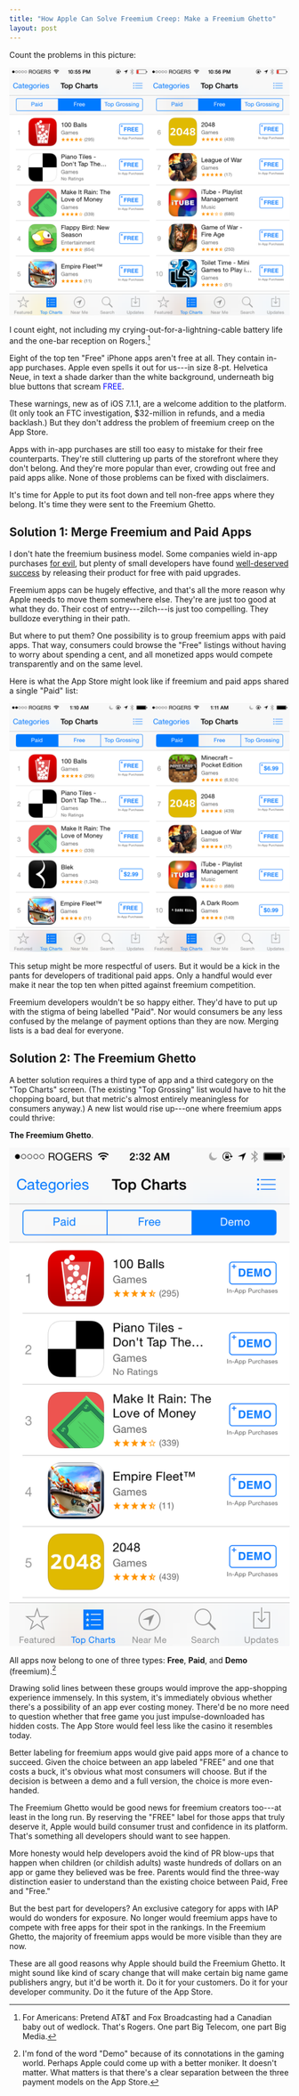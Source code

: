 ```yaml
---
title: "How Apple Can Solve Freemium Creep: Make a Freemium Ghetto"
layout: post
---
```


Count the problems in this picture:

<div class="banner">
<a href="/public/img/problem_free.png"><img src="/public/img/problem_free.png"></a>
</div>

I count eight, not including my crying-out-for-a-lightning-cable battery life and the one-bar reception on Rogers.[^rogers]

Eight of the top ten "Free" iPhone apps aren't free at all. They contain in-app purchases. Apple even spells it out for us---in size 8-pt. Helvetica Neue, in text a shade darker than the white background, underneath big blue buttons that scream <span style="color:blue">FREE</span>.

<!--more-->

These warnings, new as of iOS 7.1.1, are a welcome addition to the platform. (It only took an FTC investigation, $32-million in refunds, and a media backlash.) But they don't address the problem of freemium creep on the App Store.

Apps with in-app purchases are still too easy to mistake for their free counterparts. They're still cluttering up parts of the storefront where they don't belong. And they're more popular than ever, crowding out free and paid apps alike. None of those problems can be fixed with disclaimers.

It's time for Apple to put its foot down and tell non-free apps where they belong. It's time they were sent to the Freemium Ghetto.


## Solution 1: Merge Freemium and Paid Apps

I don't hate the freemium business model. Some companies wield in-app purchases [for evil](http://www.escapistmagazine.com/articles/view/video-games/editorials/reviews/10956-Dungeon-Keeper-Mobile-Review-Wallet-Reaper), but plenty of small developers have found [well-deserved success](https://www.fiftythree.com/paper) by releasing their product for free with paid upgrades.

Freemium apps can be hugely effective, and that's all the more reason why Apple needs to move them somewhere else. They're are just too good at what they do. Their cost of entry---zilch---is just too compelling. They bulldoze everything in their path.

But where to put them? One possibility is to group freemium apps with paid apps. That way, consumers could browse the "Free" listings without having to worry about spending a cent, and all monetized apps would compete transparently and on the same level.

Here is what the App Store might look like if freemium and paid apps shared a single "Paid" list:

<a href="/public/img/problem_paid.png"><img src="/public/img/problem_paid.png"></a>

This setup might be more respectful of users. But it would be a kick in the pants for developers of traditional paid apps. Only a handful would ever make it near the top ten when pitted against freemium competition.

Freemium developers wouldn't be so happy either. They'd have to put up with the stigma of being labelled "Paid". Nor would consumers be any less confused by the melange of payment options than they are now. Merging lists is a bad deal for everyone.

## Solution 2: The Freemium Ghetto

A better solution requires a third type of app and a third category on the "Top Charts" screen. (The existing "Top Grossing" list would have to hit the chopping board, but that metric's almost entirely meaningless for consumers anyway.) A new list would rise up---one where freemium apps could thrive: 

**The Freemium Ghetto**.

<div class="text-center banner">
<img src="/public/img/freemium_ghetto.png" class="small-image">
</div>

All apps now belong to one of three types: **Free**, **Paid**, and **Demo** (freemium).[^demo]

Drawing solid lines between these groups would improve the app-shopping experience immensely. In this system, it's immediately obvious whether there's a possibility of an app ever costing money. There'd be no more need to question whether that free game you just impulse-downloaded has hidden costs. The App Store would feel less like the casino it resembles today.

Better labeling for freemium apps would give paid apps more of a chance to succeed. Given the choice between an app labeled "FREE" and one that costs a buck, it's obvious what most consumers will choose. But if the decision is between a demo and a full version, the choice is more even-handed.

The Freemium Ghetto would be good news for freemium creators too---at least in the long run. By reserving the "FREE" label for those apps that truly deserve it, Apple would build consumer trust and confidence in its platform. That's something all developers should want to see happen.

More honesty would help developers avoid the kind of PR blow-ups that happen when children (or childish adults) waste hundreds of dollars on an app or game they believed was be free. Parents would find the three-way distinction easier to understand than the existing choice between Paid, Free and "Free."

But the best part for developers? An exclusive category for apps with IAP would do wonders for exposure. No longer would freemium apps have to compete with free apps for their spot in the rankings. In the Freemium Ghetto, the majority of freemium apps would be more visible than they are now.

These are all good reasons why Apple should build the Freemium Ghetto. It might sound like kind of scary change that will make certain big name game publishers angry, but it'd be worth it. Do it for your customers. Do it for your developer community. Do it the future of the App Store.

[^rogers]: For Americans: Pretend AT&T and Fox Broadcasting had a Canadian baby out of wedlock. That's Rogers. One part Big Telecom, one part Big Media.

[^demo]: I'm fond of the word "Demo" because of its connotations in the gaming world. Perhaps Apple could come up with a better moniker. It doesn't matter. What matters is that there's a clear separation between the three payment models on the App Store.
